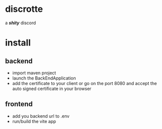 # discrotte
a ***shity*** discord

# install
## backend
- import maven project
- launch the BackEndApplication
- add the certificate to your client or go on the port 8080 and accept the auto signed certificate in your browser 

## frontend
- add you backend url to .env
- run/build the vite app
